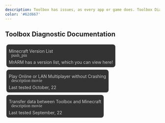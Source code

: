 ```yaml
---
description: Toolbox has issues, as every app or game does. Toolbox Diagnostic Documentation is here to help with that, by giving instructions to diagnose certain common issues!"
color: '#62d667'
---
```

## Toolbox Diagnostic Documentation
<div><a class="home-content-container" style="border-radius:8px;background: #333;padding:8px;color:#ccc;display:inline-block;margin:4px;line-height: 0;" href="./versions"><p class="dreamsdb infotitle">Minecraft Version List</p><p class="dreamsdb infostats" style="margin-left:8px;font-family:'Material Icons';">push_pin</p><p class="dreamsdb infostats" style="display: block;line-height: 16px;margin: 0;">MrARM has a version list, which you can view here!</p></a><a class="home-content-container" style="border-radius:8px;background: #333;padding:8px;color:#ccc;display:inline-block;margin:4px;line-height: 0;" href="./l9ftq82k"><p class="dreamsdb infotitle">Play Online or LAN Multiplayer without Crashing</p><p class="dreamsdb infostats" style="margin-left:8px;font-family:'Material Icons';">description movie</p><p class="dreamsdb infostats" style="display: block;line-height: 16px;margin: 0;">Last tested October, 22</p></a><a class="home-content-container" style="border-radius:8px;background: #333;padding:8px;color:#ccc;display:inline-block;margin:4px;line-height: 0;" href="./l8agslqm"><p class="dreamsdb infotitle">Transfer data between Toolbox and Minecraft</p><p class="dreamsdb infostats" style="margin-left:8px;font-family:'Material Icons';">description movie</p><p class="dreamsdb infostats" style="display: block;line-height: 16px;margin: 0;">Last tested September, 22</p></a></div><style>a.home-content-container{text-decoration:none}</style>
